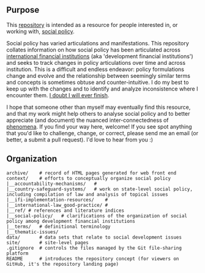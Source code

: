 ## Purpose

This [repository](https://github.com/aaronkyle/social-development) is intended as a resource for people interested in, or working with, [social policy](http://applied-anthro.com/terms/social-policy/).

Social policy has varied articulations and manifestations. This repository collates information on how social policy has been articulated across [international financial institutions](http://applied-anthro.com/terms/ifi/) (aka 'development financial institutions') and seeks to track changes in policy articulations over time and across institution. This is a difficult and endless endeavor: policy formulations change and evolve and the relationship between seemingly similar terms and concepts is sometimes obtuse and counter-intuitive. I do my best to keep up with the changes and to identify and analyze inconsistence where I encounter them.  [I doubt I will ever finish](./disclaimer.md).

I hope that someone other than myself may eventually find this resource, and that my work might help others to analyse social policy and to better appreciate (and document) the nuanced inter-connectedness of [phenomena](#).  If you find your way here, welcome!  If you see spot anything that you'd like to challenge, change, or correct, please send me an email (or better, a submit a pull request). I'd love to hear from you :)


## Organization

```
archive/	# record of HTML pages generated for web front end
context/	# efforts to conceptually organize social policy
|__accountability-mechanisms/	# 
|__country-safeguard-systems/	# work on state-level social policy, including compilation of law and analysis of topical issues
|__ifi-implementation-resources/	# 
|__international-law_good-practice/	# 
|__ref/	# references and literature indices
|__social-policy/	# clarifications of the organization of social policy among development financial institutions
|__terms/	# definitional terminology
|__thematic-issues/
data/		# data sets that relate to social development issues
site/		# site-level pages
.gitignore	# controls the files managed by the Git file-sharing platform
README		# introduces the repository concept (for viewers on GitHub, it's the repository landing page) 

```
